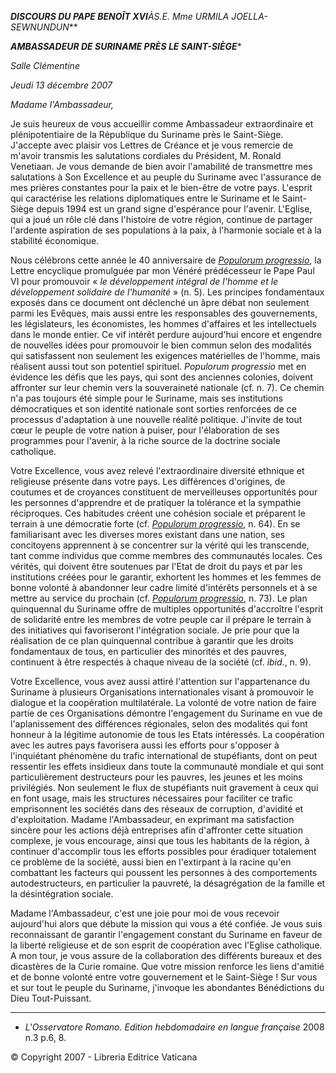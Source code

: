 ***DISCOURS DU PAPE BENOÎT XVI**À**S.E. Mme URMILA JOELLA-SEWNUNDUN***

***AMBASSADEUR DE SURINAME PRÈS LE SAINT-SIÈGE****

*Salle Clémentine*

*Jeudi 13 décembre 2007*

*Madame l'Ambassadeur,*

Je suis heureux de vous accueillir comme Ambassadeur extraordinaire et plénipotentiaire de la République du Suriname près le Saint-Siège. J'accepte avec plaisir vos Lettres de Créance et je vous remercie de m'avoir transmis les salutations cordiales du Président, M. Ronald Venetiaan. Je vous demande de bien avoir l'amabilité de transmettre mes salutations à Son Excellence et au peuple du Suriname avec l'assurance de mes prières constantes pour la paix et le bien-être de votre pays. L'esprit qui caractérise les relations diplomatiques entre le Suriname et le Saint-Siège depuis 1994 est un grand signe d'espérance pour l'avenir. L'Eglise, qui a joué un rôle clé dans l'histoire de votre région, continue de partager l'ardente aspiration de ses populations à la paix, à l'harmonie sociale et à la stabilité économique.

Nous célébrons cette année le 40 anniversaire de *[Populorum progressio](/content/paul-vi/fr/encyclicals/documents/hf_p-vi_enc_26031967_populorum.html)*, la Lettre encyclique promulguée par mon Vénéré prédécesseur le Pape Paul VI pour promouvoir « *le développement intégral de l'homme et le développement solidaire de l'humanité* » (n. 5). Les principes fondamentaux exposés dans ce document ont déclenché un âpre débat non seulement parmi les Evêques, mais aussi entre les responsables des gouvernements, les législateurs, les économistes, les hommes d'affaires et les intellectuels dans le monde entier. Ce vif intérêt perdure aujourd'hui encore et engendre de nouvelles idées pour promouvoir le bien commun selon des modalités qui satisfassent non seulement les exigences matérielles de l'homme, mais réalisent aussi tout son potentiel spirituel. *Populorum progressio* met en évidence les défis que les pays, qui sont des anciennes colonies, doivent affronter sur leur chemin vers la souveraineté nationale (cf. n. 7). Ce chemin n'a pas toujours été simple pour le Suriname, mais ses institutions démocratiques et son identité nationale sont sorties renforcées de ce processus d'adaptation à une nouvelle réalité politique. J'invite de tout cœur le peuple de votre nation à puiser, pour l'élaboration de ses programmes pour l'avenir, à la riche source de la doctrine sociale catholique.

Votre Excellence, vous avez relevé l'extraordinaire diversité ethnique et religieuse présente dans votre pays. Les différences d'origines, de coutumes et de croyances constituent de merveilleuses opportunités pour les personnes d'apprendre et de pratiquer la tolérance et la sympathie réciproques. Ces habitudes créent une cohésion sociale et préparent le terrain à une démocratie forte (cf. *[Populorum progressio](/content/paul-vi/fr/encyclicals/documents/hf_p-vi_enc_26031967_populorum.html)*, n. 64). En se familiarisant avec les diverses mores existant dans une nation, ses concitoyens apprennent à se concentrer sur la vérité qui les transcende, tant comme individus que comme membres des communautés locales. Ces vérités, qui doivent être soutenues par l'Etat de droit du pays et par les institutions créées pour le garantir, exhortent les hommes et les femmes de bonne volonté à abandonner leur cadre limité d'intérêts personnels et à se mettre au service du prochain (cf. *[Populorum progressio](/content/paul-vi/fr/encyclicals/documents/hf_p-vi_enc_26031967_populorum.html)*, n. 73). Le plan quinquennal du Suriname offre de multiples opportunités d'accroître l'esprit de solidarité entre les membres de votre peuple car il prépare le terrain à des initiatives qui favoriseront l'intégration sociale. Je prie pour que la réalisation de ce plan quinquennal contribue à garantir que les droits fondamentaux de tous, en particulier des minorités et des pauvres, continuent à être respectés à chaque niveau de la société (cf. *ibid*., n. 9).

Votre Excellence, vous avez aussi attiré l'attention sur l'appartenance du Suriname à plusieurs Organisations internationales visant à promouvoir le dialogue et la coopération multilatérale. La volonté de votre nation de faire partie de ces Organisations démontre l'engagement du Suriname en vue de l'aplanissement des différences régionales, selon des modalités qui font honneur à la légitime autonomie de tous les Etats intéressés. La coopération avec les autres pays favorisera aussi les efforts pour s'opposer à l'inquiétant phénomène du trafic international de stupéfiants, dont on peut ressentir les effets insidieux dans toute la communauté mondiale et qui sont particulièrement destructeurs pour les pauvres, les jeunes et les moins privilégiés. Non seulement le flux de stupéfiants nuit gravement à ceux qui en font usage, mais les structures nécessaires pour faciliter ce trafic emprisonnent les sociétés dans des réseaux de corruption, d'avidité et d'exploitation. Madame l'Ambassadeur, en exprimant ma satisfaction sincère pour les actions déjà entreprises afin d'affronter cette situation complexe, je vous encourage, ainsi que tous les habitants de la région, à continuer d'accomplir tous les efforts possibles pour éradiquer totalement ce problème de la société, aussi bien en l'extirpant à la racine qu'en combattant les facteurs qui poussent les personnes à des comportements autodestructeurs, en particulier la pauvreté, la désagrégation de la famille et la désintégration sociale.

Madame l'Ambassadeur, c'est une joie pour moi de vous recevoir aujourd'hui alors que débute la mission qui vous a été confiée. Je vous suis reconnaissant de garantir l'engagement constant du Suriname en faveur de la liberté religieuse et de son esprit de coopération avec l'Eglise catholique. A mon tour, je vous assure de la collaboration des différents bureaux et des dicastères de la Curie romaine. Que votre mission renforce les liens d'amitié et de bonne volonté entre votre gouvernement et le Saint-Siège ! Sur vous et sur tout le peuple du Suriname, j'invoque les abondantes Bénédictions du Dieu Tout-Puissant.

* * *

* *L'Osservatore Romano. Edition hebdomadaire en langue française* 2008 n.3 p.6, 8.

© Copyright 2007 - Libreria Editrice Vaticana